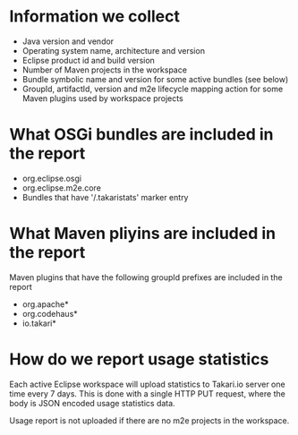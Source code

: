 # Information we collect

* Java version and vendor
* Operating system name, architecture and version
* Eclipse product id and build version
* Number of Maven projects in the workspace
* Bundle symbolic name and version for some active bundles (see below)
* GroupId, artifactId, version and m2e lifecycle mapping action for
  some Maven plugins used by workspace projects 

# What OSGi bundles are included in the report

* org.eclipse.osgi
* org.eclipse.m2e.core
* Bundles that have '/.takaristats' marker entry

# What Maven pliyins are included in the report

Maven plugins that have the following groupId prefixes are included in the 
report

* org.apache*
* org.codehaus*
* io.takari*

# How do we report usage statistics

Each active Eclipse workspace will upload statistics to Takari.io server one
time every 7 days. This is done with a single HTTP PUT request, where the body
is JSON encoded usage statistics data.

Usage report is not uploaded if there are no m2e projects in the workspace.